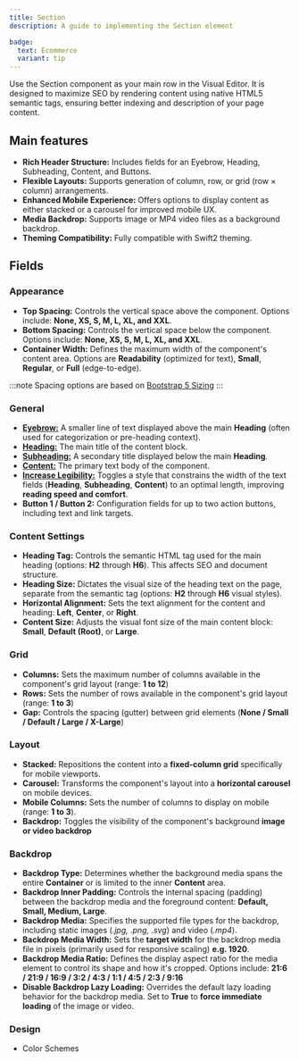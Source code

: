 ```yaml
---
title: Section
description: A guide to implementing the Section element

badge:
  text: Ecommerce
  variant: tip
---
```



Use the Section component as your main row in the Visual Editor. It is designed to maximize SEO by rendering content using native HTML5 semantic tags, ensuring better indexing and description of your page content.

## Main features
- **Rich Header Structure:** Includes fields for an Eyebrow, Heading, Subheading, Content, and Buttons.
- **Flexible Layouts:** Supports generation of column, row, or grid (row × column) arrangements.
- **Enhanced Mobile Experience:** Offers options to display content as either stacked or a carousel for improved mobile UX.
- **Media Backdrop:** Supports image or MP4 video files as a background backdrop.
- **Theming Compatibility:** Fully compatible with Swift2 theming.

## Fields 
### Appearance
- **Top Spacing:** Controls the vertical space above the component. Options include: **None, XS, S, M, L, XL, and XXL**.
- **Bottom Spacing:** Controls the vertical space below the component. Options include: **None, XS, S, M, L, XL, and XXL**.
- **Container Width:** Defines the maximum width of the component's content area. Options are **Readability** (optimized for text), **Small**, **Regular**, or **Full** (edge-to-edge).

:::note
Spacing options are based on [Bootstrap 5 Sizing](https://getbootstrap.com/docs/5.3/utilities/spacing/)
:::


### General
- [**Eyebrow:**](/best-practices/content-best-practices#eyebrow) A smaller line of text displayed above the main **Heading** (often used for categorization or pre-heading context).
- [**Heading:**](/best-practices/content-best-practices#heading) The main title of the content block.
- [**Subheading:**](/best-practices/content-best-practices#subheading) A secondary title displayed below the main **Heading**.
- [**Content:**](/best-practices/content-best-practices#content-text) The primary text body of the component.
- [**Increase Legibility:**](/best-practices/ui-ux-best-practices#text-legibility) Toggles a style that constrains the width of the text fields (**Heading**, **Subheading**, **Content**) to an optimal length, improving **reading speed and comfort**.
- **Button 1 / Button 2:** Configuration fields for up to two action buttons, including text and link targets.

### Content Settings
- **Heading Tag:** Controls the semantic HTML tag used for the main heading (options: **H2** through **H6**). This affects SEO and document structure.
- **Heading Size:** Dictates the visual size of the heading text on the page, separate from the semantic tag (options: **H2** through **H6** visual styles).
- **Horizontal Alignment:** Sets the text alignment for the content and heading: **Left**, **Center**, or **Right**.
- **Content Size:** Adjusts the visual font size of the main content block: **Small**, **Default (Root)**, or **Large**.

### Grid
- **Columns:**  Sets the maximum number of columns available in the component's grid layout (range: **1 to 12**)
- **Rows:** Sets the number of rows available in the component's grid layout (range: **1 to 3**)
- **Gap:** Controls the spacing (gutter) between grid elements (**None / Small / Default / Large / X-Large**)
### Layout
- **Stacked:** Repositions the content into a **fixed-column grid** specifically for mobile viewports.
- **Carousel:** Transforms the component's layout into a **horizontal carousel** on mobile devices.
- **Mobile Columns:** Sets the number of columns to display on mobile (range: **1 to 3**).
- **Backdrop:** Toggles the visibility of the component's background **image or video backdrop**

### Backdrop
- **Backdrop Type:** Determines whether the background media spans the entire **Container** or is limited to the inner **Content** area.
- **Backdrop Inner Padding:** Controls the internal spacing (padding) between the backdrop media and the foreground content: **Default, Small, Medium, Large**.
- **Backdrop Media:** Specifies the supported file types for the backdrop, including static images (_.jpg, .png, .svg_) and video (_.mp4_).
- **Backdrop Media Width:** Sets the **target width** for the backdrop media file in pixels (primarily used for responsive scaling) **e.g. 1920**.
- **Backdrop Media Ratio:** Defines the display aspect ratio for the media element to control its shape and how it's cropped. Options include: **21:6 / 21:9 / 16:9 / 3:2 / 4:3 / 1:1 / 4:5 / 2:3 / 9:16**
- **Disable Backdrop Lazy Loading:** Overrides the default lazy loading behavior for the backdrop media. Set to **True** to **force immediate loading** of the image or video.

### Design
- Color Schemes